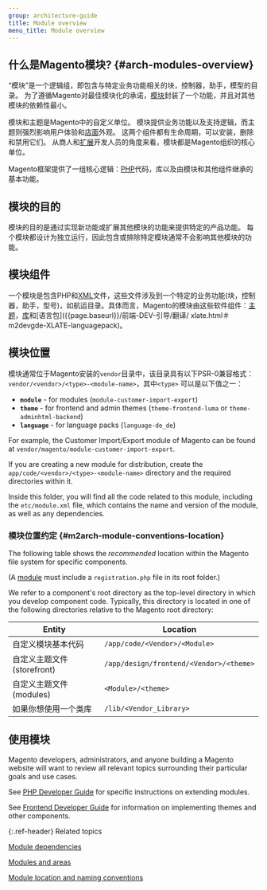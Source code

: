 ```yaml
---
group: architecture-guide
title: Module overview
menu_title: Module overview
---
```


## 什么是Magento模块? {#arch-modules-overview}

“模块”是一个逻辑组，即包含与特定业务功能相关的块，控制器，助手，模型的目录。 为了遵循Magento对最佳模块化的承诺，[模块](https://glossary.magento.com/module)封装了一个功能，并且对其他模块的依赖性最小。

模块和主题是Magento中的自定义单位。 模块提供业务功能以及支持逻辑，而主题则强烈影响用户体验和[店面](https://glossary.magento.com/storefront)外观。 这两个组件都有生命周期，可以安装，删除和禁用它们。 从商人和[扩展](https://glossary.magento.com/extension)开发人员的角度来看，模块都是Magento组织的核心单位。

Magento框架提供了一组核心逻辑：[PHP](https://glossary.magento.com/php)代码，库以及由模块和其他组件继承的基本功能。

## 模块的目的

模块的目的是通过实现新功能或扩展其他模块的功能来提供特定的产品功能。 每个模块都设计为独立运行，因此包含或排除特定模块通常不会影响其他模块的功能。

## 模块组件

一个模块是包含PHP和[XML](https://glossary.magento.com/xml)文件，这些文件涉及到一个特定的业务功能(块，控制器，助手，型号)，如航运目录。具体而言，Magento的模块由这些软件组件：[主题]({{page.baseurl}}/前端-DEV-引导/主题/主题overview.html)，[库]({{page.baseurl}}/architecture/archi_perspectives/third-party-libs.html)和[语言包]({{page.baseurl}}/前端-DEV-引导/翻译/ xlate.html＃m2devgde-XLATE-languagepack)。

## 模块位置

模块通常位于Magento安装的`vendor`目录中，该目录具有以下PSR-0兼容格式：`vendor/<vendor>/<type>-<module-name>`，其中`<type>` 可以是以下值之一：

-  **`module`** - for modules (`module-customer-import-export`)
-  **`theme`** - for frontend and admin themes (`theme-frontend-luma` or `theme-adminhtml-backend`)
-  **`language`** - for language packs (`language-de_de`)

For example, the Customer Import/Export module of Magento can be found at `vendor/magento/module-customer-import-export`.

If you are creating a new module for distribution, create the `app/code/<vendor>/<type>-<module-name>` directory and the required directories within it.

Inside this folder, you will find all the code related to this module, including the `etc/module.xml` file, which contains the name and version of the module, as well as any dependencies.

### 模块位置约定 {#m2arch-module-conventions-location}

The following table shows the *recommended* location within the Magento file system for specific components.

(A [module](https://glossary.magento.com/module) must include a `registration.php` file in its root folder.)

We refer to a component's root directory as the top-level directory in which you develop component code. Typically, this directory is located in one of the following directories relative to the Magento root directory:

|Entity|Location|
|---|---|
|自定义模块基本代码|`/app/code/<Vendor>/<Module>`|
|自定义主题文件 (storefront)|`/app/design/frontend/<Vendor>/<theme>`|
|自定义主题文件 (modules)|`<Module>/<theme>`|
|如果你想使用一个类库|`/lib/<Vendor_Library>`|

## 使用模块

Magento developers, administrators, and anyone building a Magento website will want to review all relevant topics surrounding their particular goals and use cases.

See [PHP Developer Guide][] for specific instructions on extending modules.

See [Frontend Developer Guide][] for information on implementing themes and other components.

{:.ref-header}
Related topics

[Module dependencies][]

[Modules and areas][]

[Module location and naming conventions][]

<!-- Link Definitions  -->
[Github repo]: https://github.com/magento/magento2/tree/2.3-develop/app/code/Magento
[Module dependencies]: {{page.baseurl}}/architecture/archi_perspectives/components/modules/mod_depend.html
[Modules and areas]: {{page.baseurl}}/architecture/archi_perspectives/components/modules/mod_and_areas.html
[Module location and naming conventions]: {{page.baseurl}}/architecture/archi_perspectives/components/modules/mod_intro.html
[PHP Developer Guide]: {{page.baseurl}}/extension-dev-guide/bk-extension-dev-guide.html
[Frontend Developer Guide]: {{page.baseurl}}/frontend-dev-guide/bk-frontend-dev-guide.html
[themes]: {{page.baseurl}}/frontend-dev-guide/themes/theme-overview.html
[libraries]: {{page.baseurl}}/architecture/archi_perspectives/third-party-libs.html
[language packages]: {{page.baseurl}}/frontend-dev-guide/translations/xlate.html#m2devgde-xlate-languagepack
